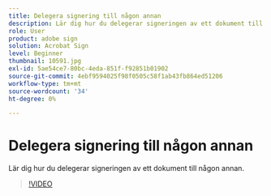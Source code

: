 ```yaml
---
title: Delegera signering till någon annan
description: Lär dig hur du delegerar signeringen av ett dokument till någon annan
role: User
product: adobe sign
solution: Acrobat Sign
level: Beginner
thumbnail: 10591.jpg
exl-id: 5ae54ce7-80bc-4eda-851f-f92851b01902
source-git-commit: 4ebf9594025f98f0505c58f1ab43fb864ed51206
workflow-type: tm+mt
source-wordcount: '34'
ht-degree: 0%

---
```


# Delegera signering till någon annan

Lär dig hur du delegerar signeringen av ett dokument till någon annan.

>[!VIDEO](https://video.tv.adobe.com/v/343856?quality=12&learn=on&hidetitle=true)
